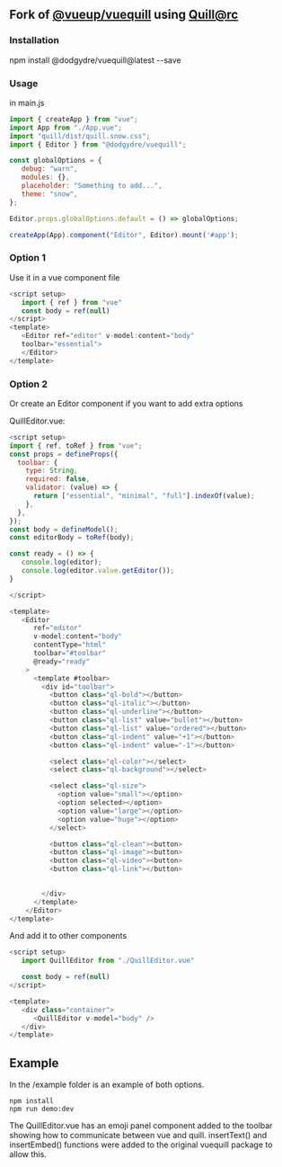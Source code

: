 ## Fork of [@vueup/vuequill](https://github.com/vueup/vue-quill) using [Quill@rc](https://github.com/quilljs/quill)

### Installation

npm install @dodgydre/vuequill@latest --save

### Usage

in main.js

```js
import { createApp } from "vue";
import App from "./App.vue";
import "quill/dist/quill.snow.css";
import { Editor } from "@dodgydre/vuequill";

const globalOptions = {
   debug: "warn",
   modules: {},
   placeholder: "Something to add...",
   theme: "snow",
};

Editor.props.globalOptions.default = () => globalOptions;

createApp(App).component("Editor", Editor).mount('#app');

```

### Option 1

Use it in a vue component file

```js
<script setup>
   import { ref } from "vue"
   const body = ref(null)
</script>
<template>
   <Editor ref="editor" v-model:content="body"
   toolbar="essential">
   </Editor>
</template>
```

### Option 2

Or create an Editor component if you want to add extra options

QuillEditor.vue:

```js 
<script setup>
import { ref, toRef } from "vue";
const props = defineProps({
  toolbar: {
    type: String,
    required: false,
    validator: (value) => {
      return ["essential", "minimal", "full"].indexOf(value);
    },
  },
});
const body = defineModel();
const editorBody = toRef(body);

const ready = () => {
   console.log(editor);
   console.log(editor.value.getEditor());
}

</script>

<template>
   <Editor
      ref="editor"
      v-model:content="body"
      contentType="html"
      toolbar="#toolbar"
      @ready="ready"
    >
      <template #toolbar>
        <div id="toolbar">
          <button class="ql-bold"></button>
          <button class="ql-italic"></button>
          <button class="ql-underline"></button>
          <button class="ql-list" value="bullet"></button>
          <button class="ql-list" value="ordered"></button>
          <button class="ql-indent" value="+1"></button>
          <button class="ql-indent" value="-1"></button>

          <select class="ql-color"></select>
          <select class="ql-background"></select>

          <select class="ql-size">
            <option value="small"></option>
            <option selected></option>
            <option value="large"></option>
            <option value="huge"></option>
          </select>

          <button class="ql-clean"><button>
          <button class="ql-image"><button>
          <button class="ql-video"><button>
          <button class="ql-link"></button>

          
        </div>
      </template>
    </Editor>
</template>
```

And add it to other components

```js
<script setup>
   import QuillEditor from "./QuillEditor.vue"

   const body = ref(null)
</script>

<template>
   <div class="container">
      <QuillEditor v-model="body" />
   </div>
</template>
```

## Example

In the /example folder is an example of both options.

```console
npm install
npm run demo:dev
```

The QuillEditor.vue has an emoji panel component added to the toolbar showing how to communicate between vue and quill. insertText() and insertEmbed() functions were added to the original vuequill package to allow this.